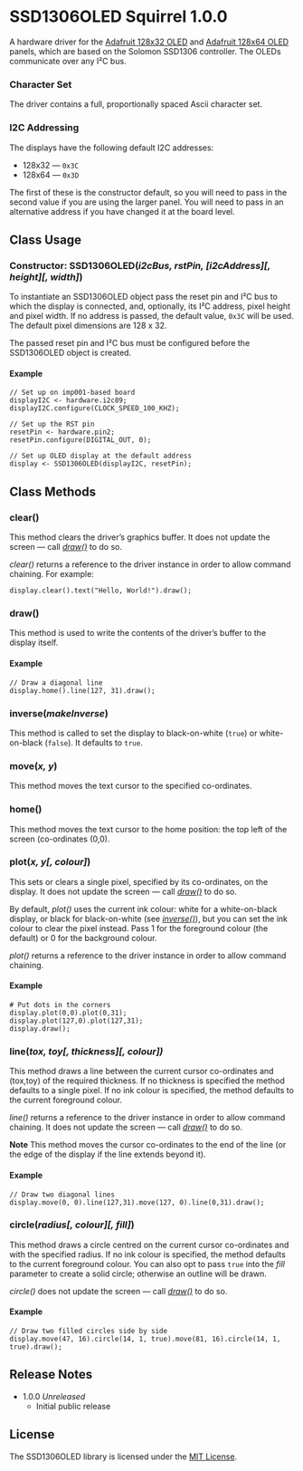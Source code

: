 # SSD1306OLED Squirrel 1.0.0 #

A hardware driver for the [Adafruit 128x32 OLED](https://www.adafruit.com/product/931) and [Adafruit 128x64 OLED](https://www.adafruit.com/product/326) panels, which are based on the Solomon SSD1306 controller. The OLEDs communicate over any I&sup2;C bus.

### Character Set ###

The driver contains a full, proportionally spaced Ascii character set.

### I2C Addressing ###

The displays have the following default I2C addresses:

- 128x32 — `0x3C`
- 128x64 — `0x3D`

The first of these is the constructor default, so you will need to pass in the second value if you are using the larger panel. You will need to pass in an alternative address if you have changed it at the board level.

## Class Usage ##

### Constructor: SSD1306OLED(*i2cBus, rstPin, [i2cAddress][, height][, width]*) ###

To instantiate an SSD1306OLED object pass the reset pin and I&sup2;C bus to which the display is connected, and, optionally, its I&sup2;C address, pixel height and pixel width. If no address is passed, the default value, `0x3C` will be used. The default pixel dimensions are 128 x 32.

The passed reset pin and I&sup2;C bus must be configured before the SSD1306OLED object is created.

#### Example ####

```squirrel
// Set up on imp001-based board
displayI2C <- hardware.i2c89;
displayI2C.configure(CLOCK_SPEED_100_KHZ);

// Set up the RST pin
resetPin <- hardware.pin2;
resetPin.configure(DIGITAL_OUT, 0);

// Set up OLED display at the default address
display <- SSD1306OLED(displayI2C, resetPin);
```

## Class Methods ##

### clear() ###

This method clears the driver’s graphics buffer. It does not update the screen — call [*draw()*](#draw) to do so.

*clear()* returns a reference to the driver instance in order to allow command chaining. For example:

```squirrel
display.clear().text("Hello, World!").draw();
```

### draw() ###

This method is used to write the contents of the driver’s buffer to the display itself.

#### Example ####

```squirrel
// Draw a diagonal line
display.home().line(127, 31).draw();
```

### inverse(*makeInverse*) ###

This method is called to set the display to black-on-white (`true`) or white-on-black (`false`). It defaults to `true`.

### move(*x, y*) ###

This method moves the text cursor to the specified co-ordinates.

### home() ###

This method moves the text cursor to the home position: the top left of the screen (co-ordinates (0,0).

### plot(*x, y[, colour]*) ###

This sets or clears a single pixel, specified by its co-ordinates, on the display. It does not update the screen — call [*draw()*](#draw) to do so.

By default, *plot()* uses the current ink colour: white for a white-on-black display, or black for black-on-white (see [*inverse()*](#inversemakeinverse)), but you can set the ink colour to clear the pixel instead. Pass 1 for the foreground colour (the default) or 0 for the background colour.

*plot()* returns a reference to the driver instance in order to allow command chaining.

#### Example ####

```squirrel
# Put dots in the corners
display.plot(0,0).plot(0,31);
display.plot(127,0).plot(127,31);
display.draw();
```

### line(*tox, toy[, thickness][, colour])* ###

This method draws a line between the current cursor co-ordinates and (tox,toy) of the required thickness. If no thickness is specified the method defaults to a single pixel. If no ink colour is specified, the method defaults to the current foreground colour.

*line()* returns a reference to the driver instance in order to allow command chaining. It does not update the screen — call [*draw()*](#draw) to do so.

**Note** This method moves the cursor co-ordinates to the end of the line (or the edge of the display if the line extends beyond it).

#### Example ####

```squirrel
// Draw two diagonal lines
display.move(0, 0).line(127,31).move(127, 0).line(0,31).draw();
```

### circle(*radius[, colour][, fill]*) ###

This method draws a circle centred on the current cursor co-ordinates and with the specified radius. If no ink colour is specified, the method defaults to the current foreground colour. You can also opt to pass `true` into the *fill* parameter to create a solid circle; otherwise an outline will be drawn.

*circle()* does not update the screen — call [*draw()*](#draw) to do so.

#### Example ####

```squirrel
// Draw two filled circles side by side
display.move(47, 16).circle(14, 1, true).move(81, 16).circle(14, 1, true).draw();
```

## Release Notes ##

- 1.0.0 *Unreleased*
    - Initial public release

## License ##

The SSD1306OLED library is licensed under the [MIT License](LICENSE).
